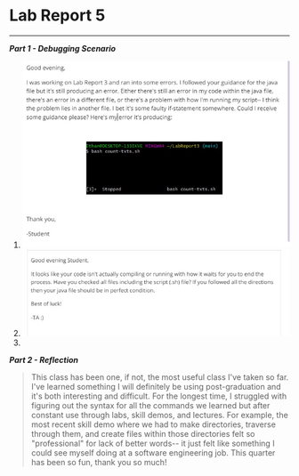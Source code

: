 # Lab Report 5
---   

***Part 1 - Debugging Scenario***   
1. ![image](student.jpg)
2. ![image](TA.jpg)
3. 
***Part 2 - Reflection***
> This class has been one, if not, the most useful class I've taken so far. I've learned something I will definitely be using post-graduation and it's both interesting and difficult. For the longest time, I struggled with figuring out the syntax for all the commands we learned but after constant use through labs, skill demos, and lectures. For example, the most recent skill demo where we had to make directories, traverse through them, and create files within those directories felt so "professional" for lack of better words-- it just felt like something I could see myself doing at a software engineering job. This quarter has been so fun, thank you so much!
